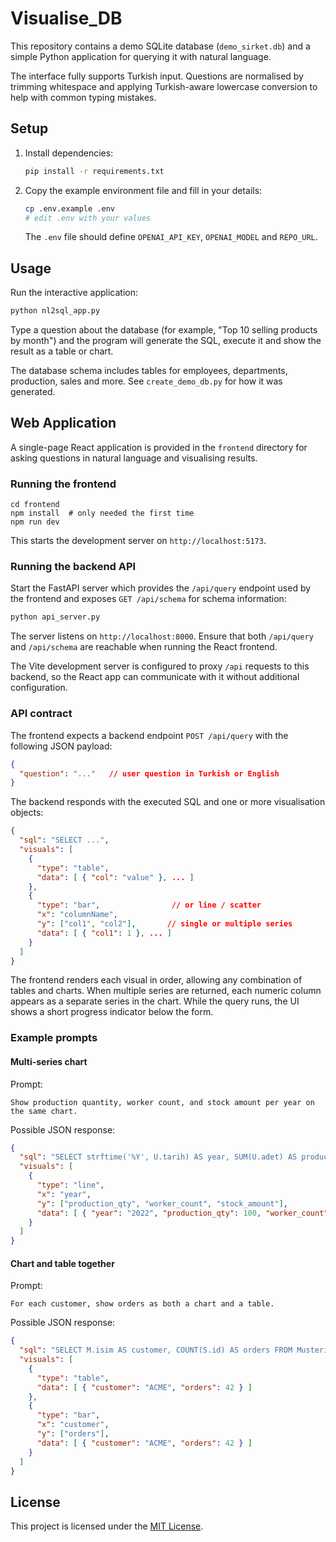 # Visualise_DB

This repository contains a demo SQLite database (`demo_sirket.db`) and a simple Python application for querying it with natural language.

The interface fully supports Turkish input. Questions are normalised by trimming whitespace and applying Turkish-aware lowercase conversion to help with common typing mistakes.

## Setup
1. Install dependencies:
   ```bash
   pip install -r requirements.txt
   ```
2. Copy the example environment file and fill in your details:
   ```bash
   cp .env.example .env
   # edit .env with your values
   ```
   The `.env` file should define `OPENAI_API_KEY`, `OPENAI_MODEL` and `REPO_URL`.

## Usage
Run the interactive application:
```bash
python nl2sql_app.py
```
Type a question about the database (for example, "Top 10 selling products by month") and the program will generate the SQL, execute it and show the result as a table or chart.

The database schema includes tables for employees, departments, production, sales and more. See `create_demo_db.py` for how it was generated.

## Web Application
A single-page React application is provided in the `frontend` directory for asking questions in natural language and visualising results.

### Running the frontend
```
cd frontend
npm install  # only needed the first time
npm run dev
```
This starts the development server on `http://localhost:5173`.

### Running the backend API
Start the FastAPI server which provides the `/api/query` endpoint used by the frontend and exposes `GET /api/schema` for schema information:
```bash
python api_server.py
```
The server listens on `http://localhost:8000`. Ensure that both `/api/query` and `/api/schema` are reachable when running the React frontend.

The Vite development server is configured to proxy `/api` requests to this backend, so the React app can communicate with it without additional configuration.

### API contract
The frontend expects a backend endpoint `POST /api/query` with the following JSON payload:
```json
{
  "question": "..."   // user question in Turkish or English
}
```
The backend responds with the executed SQL and one or more visualisation objects:
```json
{
  "sql": "SELECT ...",
  "visuals": [
    {
      "type": "table",
      "data": [ { "col": "value" }, ... ]
    },
    {
      "type": "bar",                // or line / scatter
      "x": "columnName",
      "y": ["col1", "col2"],       // single or multiple series
      "data": [ { "col1": 1 }, ... ]
    }
  ]
}
```
The frontend renders each visual in order, allowing any combination of tables and charts. When multiple series are returned, each numeric column appears as a separate series in the chart. While the query runs, the UI shows a short progress indicator below the form.

### Example prompts

#### Multi-series chart

Prompt:

```
Show production quantity, worker count, and stock amount per year on the same chart.
```

Possible JSON response:

```json
{
  "sql": "SELECT strftime('%Y', U.tarih) AS year, SUM(U.adet) AS production_qty, COUNT(DISTINCT C.id) AS worker_count, SUM(S.miktar) AS stock_amount FROM Uretim U JOIN Calisanlar C ON U.calisan_id = C.id LEFT JOIN Stoklar S ON U.urun_id = S.urun_id GROUP BY year ORDER BY year",
  "visuals": [
    {
      "type": "line",
      "x": "year",
      "y": ["production_qty", "worker_count", "stock_amount"],
      "data": [ { "year": "2022", "production_qty": 100, "worker_count": 50, "stock_amount": 30 } ]
    }
  ]
}
```

#### Chart and table together

Prompt:

```
For each customer, show orders as both a chart and a table.
```

Possible JSON response:

```json
{
  "sql": "SELECT M.isim AS customer, COUNT(S.id) AS orders FROM Musteriler M JOIN Satislar S ON M.id = S.musteri_id GROUP BY customer ORDER BY orders DESC",
  "visuals": [
    {
      "type": "table",
      "data": [ { "customer": "ACME", "orders": 42 } ]
    },
    {
      "type": "bar",
      "x": "customer",
      "y": ["orders"],
      "data": [ { "customer": "ACME", "orders": 42 } ]
    }
  ]
}
```

## License

This project is licensed under the [MIT License](LICENSE).
